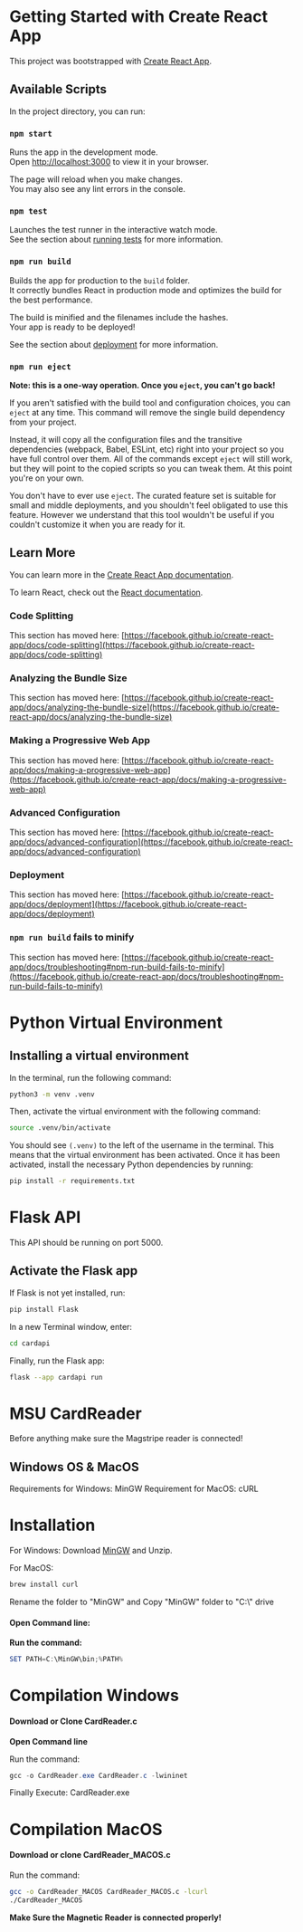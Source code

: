 # Getting Started with Create React App

This project was bootstrapped with [Create React App](https://github.com/facebook/create-react-app).

## Available Scripts

In the project directory, you can run:

### `npm start`

Runs the app in the development mode.\
Open [http://localhost:3000](http://localhost:3000) to view it in your browser.

The page will reload when you make changes.\
You may also see any lint errors in the console.

### `npm test`

Launches the test runner in the interactive watch mode.\
See the section about [running tests](https://facebook.github.io/create-react-app/docs/running-tests) for more information.

### `npm run build`

Builds the app for production to the `build` folder.\
It correctly bundles React in production mode and optimizes the build for the best performance.

The build is minified and the filenames include the hashes.\
Your app is ready to be deployed!

See the section about [deployment](https://facebook.github.io/create-react-app/docs/deployment) for more information.

### `npm run eject`

**Note: this is a one-way operation. Once you `eject`, you can't go back!**

If you aren't satisfied with the build tool and configuration choices, you can `eject` at any time. This command will remove the single build dependency from your project.

Instead, it will copy all the configuration files and the transitive dependencies (webpack, Babel, ESLint, etc) right into your project so you have full control over them. All of the commands except `eject` will still work, but they will point to the copied scripts so you can tweak them. At this point you're on your own.

You don't have to ever use `eject`. The curated feature set is suitable for small and middle deployments, and you shouldn't feel obligated to use this feature. However we understand that this tool wouldn't be useful if you couldn't customize it when you are ready for it.

## Learn More

You can learn more in the [Create React App documentation](https://facebook.github.io/create-react-app/docs/getting-started).

To learn React, check out the [React documentation](https://reactjs.org/).

### Code Splitting

This section has moved here: [https://facebook.github.io/create-react-app/docs/code-splitting](https://facebook.github.io/create-react-app/docs/code-splitting)

### Analyzing the Bundle Size

This section has moved here: [https://facebook.github.io/create-react-app/docs/analyzing-the-bundle-size](https://facebook.github.io/create-react-app/docs/analyzing-the-bundle-size)

### Making a Progressive Web App

This section has moved here: [https://facebook.github.io/create-react-app/docs/making-a-progressive-web-app](https://facebook.github.io/create-react-app/docs/making-a-progressive-web-app)

### Advanced Configuration

This section has moved here: [https://facebook.github.io/create-react-app/docs/advanced-configuration](https://facebook.github.io/create-react-app/docs/advanced-configuration)

### Deployment

This section has moved here: [https://facebook.github.io/create-react-app/docs/deployment](https://facebook.github.io/create-react-app/docs/deployment)

### `npm run build` fails to minify

This section has moved here: [https://facebook.github.io/create-react-app/docs/troubleshooting#npm-run-build-fails-to-minify](https://facebook.github.io/create-react-app/docs/troubleshooting#npm-run-build-fails-to-minify)

# Python Virtual Environment
## Installing a virtual environment
In the terminal, run the following command:
```zsh
python3 -m venv .venv
```
Then, activate the virtual environment with the following command:
```zsh
source .venv/bin/activate
```
You should see `(.venv)` to the left of the username in the terminal. This means that the virtual environment has been activated.
Once it has been activated, install the necessary Python dependencies by running:
```zsh
pip install -r requirements.txt
```

# Flask API
This API should be running on port 5000.
## Activate the Flask app

If Flask is not yet installed, run:
```zsh
pip install Flask
```
In a new Terminal window, enter:
```zsh
cd cardapi
```
Finally, run the Flask app:
```zsh
flask --app cardapi run
```

# MSU CardReader
Before anything make sure the Magstripe reader is connected!

## Windows OS & MacOS

Requirements for Windows: MinGW
Requirement for MacOS: cURL

# Installation

For Windows: Download [MinGW](https://winlibs.com/) and Unzip.

For MacOS: 
```bash
brew install curl
```
Rename the folder to "MinGW" and Copy "MinGW" folder to "C:\\" drive

#### Open Command line:
**Run the command:**

```powershell
SET PATH=C:\MinGW\bin;%PATH%
```

# Compilation Windows

#### Download or Clone CardReader.c
**Open Command line**

Run the command:
```powershell
gcc -o CardReader.exe CardReader.c -lwininet
```
Finally Execute: CardReader.exe

# Compilation MacOS

#### Download or clone CardReader_MACOS.c
Run the command:
```bash
gcc -o CardReader_MACOS CardReader_MACOS.c -lcurl
./CardReader_MACOS
```
**Make Sure the Magnetic Reader is connected properly!**
